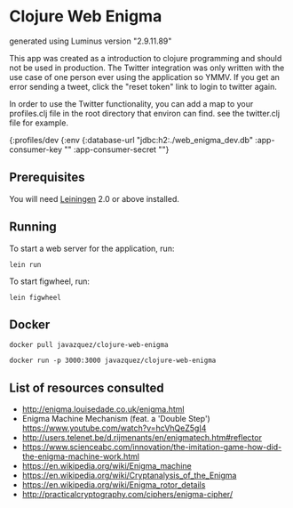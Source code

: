 # Clojure Web Enigma

generated using Luminus version "2.9.11.89"

This app was created as a introduction to clojure programming and should not be used in production. The Twitter integration was only written with the use case of one person ever using the application so YMMV. If you get an error sending a tweet, click the "reset token" link to login to twitter again.

In order to use the Twitter functionality, you can add a map to your profiles.clj file in the root directory that environ can find. see the twitter.clj file for example.  

{:profiles/dev  {:env {:database-url "jdbc:h2:./web_enigma_dev.db"
                       :app-consumer-key "<enter key here>"
                       :app-consumer-secret "<enter secret here>"}
             
## Prerequisites

You will need [Leiningen][1] 2.0 or above installed.

[1]: https://github.com/technomancy/leiningen

## Running

To start a web server for the application, run:

    lein run 


To start figwheel, run:

    lein figwheel

## Docker 

    docker pull javazquez/clojure-web-enigma
    
    docker run -p 3000:3000 javazquez/clojure-web-enigma

## List of resources consulted

- http://enigma.louisedade.co.uk/enigma.html
- Enigma Machine Mechanism (feat. a 'Double Step')  https://www.youtube.com/watch?v=hcVhQeZ5gI4
- http://users.telenet.be/d.rijmenants/en/enigmatech.htm#reflector
- https://www.scienceabc.com/innovation/the-imitation-game-how-did-the-enigma-machine-work.html
- https://en.wikipedia.org/wiki/Enigma_machine
- https://en.wikipedia.org/wiki/Cryptanalysis_of_the_Enigma
- https://en.wikipedia.org/wiki/Enigma_rotor_details
- http://practicalcryptography.com/ciphers/enigma-cipher/






